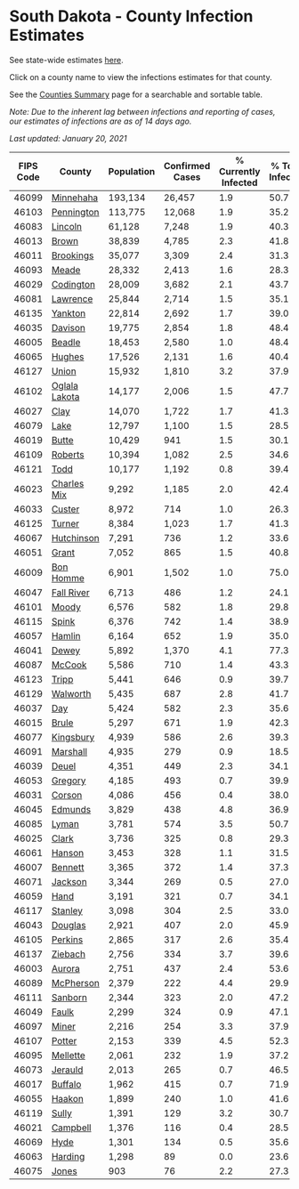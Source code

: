 # South Dakota - County Infection Estimates

See state-wide estimates [here](/infections/us-sd).

Click on a county name to view the infections estimates for that county.

See the [Counties Summary](/infections/summary-counties) page for a searchable and sortable table.

*Note: Due to the inherent lag between infections and reporting of cases, our estimates of infections are as of 14 days ago.*

*Last updated: January 20, 2021*

|   FIPS Code |                         County |   Population |   Confirmed Cases |   % Currently Infected |   % Total Infected |
|-------------|--------------------------------|--------------|-------------------|------------------------|--------------------|
|       46099 |         [Minnehaha](minnehaha) |      193,134 |            26,457 |                    1.9 |               50.7 |
|       46103 |       [Pennington](pennington) |      113,775 |            12,068 |                    1.9 |               35.2 |
|       46083 |             [Lincoln](lincoln) |       61,128 |             7,248 |                    1.9 |               40.3 |
|       46013 |                 [Brown](brown) |       38,839 |             4,785 |                    2.3 |               41.8 |
|       46011 |         [Brookings](brookings) |       35,077 |             3,309 |                    2.4 |               31.3 |
|       46093 |                 [Meade](meade) |       28,332 |             2,413 |                    1.6 |               28.3 |
|       46029 |         [Codington](codington) |       28,009 |             3,682 |                    2.1 |               43.7 |
|       46081 |           [Lawrence](lawrence) |       25,844 |             2,714 |                    1.5 |               35.1 |
|       46135 |             [Yankton](yankton) |       22,814 |             2,692 |                    1.7 |               39.0 |
|       46035 |             [Davison](davison) |       19,775 |             2,854 |                    1.8 |               48.4 |
|       46005 |               [Beadle](beadle) |       18,453 |             2,580 |                    1.0 |               48.4 |
|       46065 |               [Hughes](hughes) |       17,526 |             2,131 |                    1.6 |               40.4 |
|       46127 |                 [Union](union) |       15,932 |             1,810 |                    3.2 |               37.9 |
|       46102 | [Oglala Lakota](oglala-lakota) |       14,177 |             2,006 |                    1.5 |               47.7 |
|       46027 |                   [Clay](clay) |       14,070 |             1,722 |                    1.7 |               41.3 |
|       46079 |                   [Lake](lake) |       12,797 |             1,100 |                    1.5 |               28.5 |
|       46019 |                 [Butte](butte) |       10,429 |               941 |                    1.5 |               30.1 |
|       46109 |             [Roberts](roberts) |       10,394 |             1,082 |                    2.5 |               34.6 |
|       46121 |                   [Todd](todd) |       10,177 |             1,192 |                    0.8 |               39.4 |
|       46023 |     [Charles Mix](charles-mix) |        9,292 |             1,185 |                    2.0 |               42.4 |
|       46033 |               [Custer](custer) |        8,972 |               714 |                    1.0 |               26.3 |
|       46125 |               [Turner](turner) |        8,384 |             1,023 |                    1.7 |               41.3 |
|       46067 |       [Hutchinson](hutchinson) |        7,291 |               736 |                    1.2 |               33.6 |
|       46051 |                 [Grant](grant) |        7,052 |               865 |                    1.5 |               40.8 |
|       46009 |         [Bon Homme](bon-homme) |        6,901 |             1,502 |                    1.0 |               75.0 |
|       46047 |       [Fall River](fall-river) |        6,713 |               486 |                    1.2 |               24.1 |
|       46101 |                 [Moody](moody) |        6,576 |               582 |                    1.8 |               29.8 |
|       46115 |                 [Spink](spink) |        6,376 |               742 |                    1.4 |               38.9 |
|       46057 |               [Hamlin](hamlin) |        6,164 |               652 |                    1.9 |               35.0 |
|       46041 |                 [Dewey](dewey) |        5,892 |             1,370 |                    4.1 |               77.3 |
|       46087 |               [McCook](mccook) |        5,586 |               710 |                    1.4 |               43.3 |
|       46123 |                 [Tripp](tripp) |        5,441 |               646 |                    0.9 |               39.7 |
|       46129 |           [Walworth](walworth) |        5,435 |               687 |                    2.8 |               41.7 |
|       46037 |                     [Day](day) |        5,424 |               582 |                    2.3 |               35.6 |
|       46015 |                 [Brule](brule) |        5,297 |               671 |                    1.9 |               42.3 |
|       46077 |         [Kingsbury](kingsbury) |        4,939 |               586 |                    2.6 |               39.3 |
|       46091 |           [Marshall](marshall) |        4,935 |               279 |                    0.9 |               18.5 |
|       46039 |                 [Deuel](deuel) |        4,351 |               449 |                    2.3 |               34.1 |
|       46053 |             [Gregory](gregory) |        4,185 |               493 |                    0.7 |               39.9 |
|       46031 |               [Corson](corson) |        4,086 |               456 |                    0.4 |               38.0 |
|       46045 |             [Edmunds](edmunds) |        3,829 |               438 |                    4.8 |               36.9 |
|       46085 |                 [Lyman](lyman) |        3,781 |               574 |                    3.5 |               50.7 |
|       46025 |                 [Clark](clark) |        3,736 |               325 |                    0.8 |               29.3 |
|       46061 |               [Hanson](hanson) |        3,453 |               328 |                    1.1 |               31.5 |
|       46007 |             [Bennett](bennett) |        3,365 |               372 |                    1.4 |               37.3 |
|       46071 |             [Jackson](jackson) |        3,344 |               269 |                    0.5 |               27.0 |
|       46059 |                   [Hand](hand) |        3,191 |               321 |                    0.7 |               34.1 |
|       46117 |             [Stanley](stanley) |        3,098 |               304 |                    2.5 |               33.0 |
|       46043 |             [Douglas](douglas) |        2,921 |               407 |                    2.0 |               45.9 |
|       46105 |             [Perkins](perkins) |        2,865 |               317 |                    2.6 |               35.4 |
|       46137 |             [Ziebach](ziebach) |        2,756 |               334 |                    3.7 |               39.6 |
|       46003 |               [Aurora](aurora) |        2,751 |               437 |                    2.4 |               53.6 |
|       46089 |         [McPherson](mcpherson) |        2,379 |               222 |                    4.4 |               29.9 |
|       46111 |             [Sanborn](sanborn) |        2,344 |               323 |                    2.0 |               47.2 |
|       46049 |                 [Faulk](faulk) |        2,299 |               324 |                    0.9 |               47.1 |
|       46097 |                 [Miner](miner) |        2,216 |               254 |                    3.3 |               37.9 |
|       46107 |               [Potter](potter) |        2,153 |               339 |                    4.5 |               52.3 |
|       46095 |           [Mellette](mellette) |        2,061 |               232 |                    1.9 |               37.2 |
|       46073 |             [Jerauld](jerauld) |        2,013 |               265 |                    0.7 |               46.5 |
|       46017 |             [Buffalo](buffalo) |        1,962 |               415 |                    0.7 |               71.9 |
|       46055 |               [Haakon](haakon) |        1,899 |               240 |                    1.0 |               41.6 |
|       46119 |                 [Sully](sully) |        1,391 |               129 |                    3.2 |               30.7 |
|       46021 |           [Campbell](campbell) |        1,376 |               116 |                    0.4 |               28.5 |
|       46069 |                   [Hyde](hyde) |        1,301 |               134 |                    0.5 |               35.6 |
|       46063 |             [Harding](harding) |        1,298 |                89 |                    0.0 |               23.6 |
|       46075 |                 [Jones](jones) |          903 |                76 |                    2.2 |               27.3 |